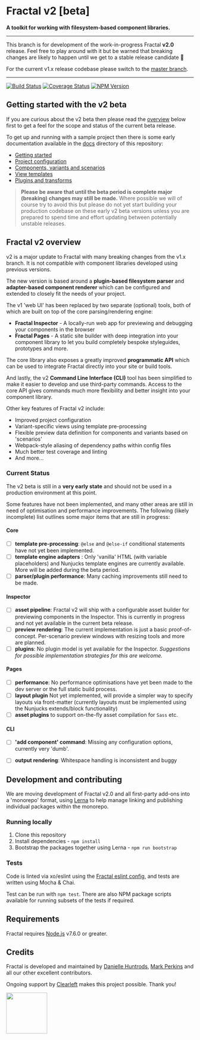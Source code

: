 # Fractal v2 [beta]

**A toolkit for working with filesystem-based component libraries.**

---

This branch is for development of the work-in-progress Fractal **v2.0** release. Feel free to play around with it but be warned that breaking changes are likely to happen until we get to a stable release candidate :rocket:

For the current v1.x release codebase please switch to the [master branch](https://github.com/frctl/fractal/tree/master).

---

[![Build Status](https://img.shields.io/travis/frctl/fractal/v2.svg?style=flat-square)](https://travis-ci.org/frctl/fractal)
[![Coverage Status](https://img.shields.io/coveralls/frctl/fractal/v2.svg?style=flat-square)](https://coveralls.io/github/frctl/fractal?branch=v2)
[![NPM Version](https://img.shields.io/npm/v/@frctl/fractal/beta.svg?style=flat-square)](https://www.npmjs.com/package/@frctl/fractal)

## Getting started with the v2 beta

If you are curious about the v2 beta then please read the [overview](#fractal-v2-overview) below first to get a feel for the scope and status of the current beta release.

To get up and running with a sample project then there is some early documentation available in the [docs](/docs/) directory of this repository:

* [Getting started](/docs/getting-started.md)
* [Project configuration](/docs/project-config.md)
* [Components, variants and scenarios](/docs/components-variants-scenarios.md)
* [View templates](/docs/view-templates.md)
* [Plugins and transforms](/docs/plugins-transforms.md)

> **Please be aware that until the beta period is complete major (breaking) changes may still be made.** Where possible we will of course try to avoid this but please do not yet start building your production codebase on these early v2 beta versions unless you are prepared to spend time and effort updating between potentially unstable releases.

## Fractal v2 overview

v2 is a major update to Fractal with many breaking changes from the v1.x branch. It is not compatible with component libraries developed using previous versions.

The new version is based around a **plugin-based filesystem parser** and **adapter-based component renderer** which can be configured and extended to closely fit the needs of your project.

The v1 'web UI' has been replaced by two separate (optional) tools, both of which are built on top of the core parsing/rendering engine:

- **Fractal Inspector** - A locally-run web app for previewing and debugging your components in the browser
- **Fractal Pages** - A static site builder with deep integration into your component library to let you build completely bespoke styleguides, prototypes and more.

The core library also exposes a greatly improved **programmatic API** which can be used to integrate Fractal directly into your site or build tools.

And lastly, the v2 **Command Line Interface (CLI)** tool has been simplified to make it easier to develop and use third-party commands. Access to the core API gives commands much more flexibility and better insight into your component library.

Other key features of Fractal v2 include:

* Improved project configuration
* Variant-specific views using template pre-processing
* Flexible preview data definition for components and variants based on 'scenarios'
* Webpack-style aliasing of dependency paths within config files
* Much better test coverage and linting
* And more...

### Current Status

The v2 beta is still in a **very early state** and should not be used in a production environment at this point.

Some features have not been implemented, and many other areas are still in need of optimisation and performance improvements. The following (likely incomplete) list outlines some major items that are still in progress:

#### Core
* [ ] **template pre-processing**: `@else` and `@else-if` conditional statements have not yet been implemented.
* [ ] **template engine adapters** : Only 'vanilla' HTML (with variable placeholders) and Nunjucks template engines are currently available. More will be added during the beta period.
* [ ] **parser/plugin performance**: Many caching improvements still need to be made.

#### Inspector
* [ ] **asset pipeline**: Fractal v2 will ship with a configurable asset builder for previewing components in the Inspector. This is currently in progress and not yet available in the current beta release.
* [ ] **preview rendering**: The current implementation is just a basic proof-of-concept. Per-scenario preview windows with resizing tools and more are planned.
* [ ] **plugins**: No plugin model is yet available for the Inspector. _Suggestions for possible implementation strategies for this are welcome._

#### Pages
* [ ] **performance**: No performance optimisations have yet been made to the dev server or the full static build process.
* [ ] **layout plugin** Not yet implemented, will provide a simpler way to specify layouts via front-matter (currently layouts must be implemented using the Nunjucks extends/block functionality)
* [ ] **asset plugins** to support on-the-fly asset compilation for `Sass` etc.

#### CLI
* [ ] **'add component' command**: Missing any configuration options, currently very 'dumb'.
* [ ] **output rendering**: Whitespace handling is inconsistent and buggy




## Development and contributing

We are moving development of Fractal v2.0 and all first-party add-ons into a 'monorepo' format, using [Lerna](https://github.com/lerna/lerna) to help manage linking and publishing individual packages within the monorepo.

### Running locally

1. Clone this repository
2. Install dependencies - `npm install`
3. Bootstrap the packages together using Lerna - `npm run bootstrap`

### Tests

Code is linted via xo/eslint using the [Fractal eslint config](https://github.com/frctl/eslint-config-frctl), and tests are written using Mocha & Chai.

Test can be run with `npm test`. There are also NPM package scripts available for running subsets of the tests if required.

## Requirements

Fractal requires [Node.js](https://nodejs.org) v7.6.0 or greater.

## Credits

Fractal is developed and maintained by [Danielle Huntrods](http://github.com/dkhuntrods), [Mark Perkins](http://github.com/allmarkedup) and all our other excellent contributors.

Ongoing support by [Clearleft](https://clearleft.com) makes this project possible. Thank you!

<a href="https://clearleft.com"><img width="110" src="http://clearleft.s3.amazonaws.com/logo.png"></a>
